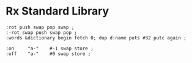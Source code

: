 # Rx Standard Library

````
:rot push swap pop swap ;
:-rot swap push swap pop ;
:words &dictionary begin fetch 0; dup d:name puts #32 putc again ;

:on     "a-"    #-1 swap store ;
:off    "a-"    #0 swap store ;
````
